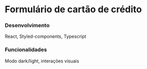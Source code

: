 # Formulário de cartão de crédito

### Desenvolvimento
React, Styled-components, Typescript

### Funcionalidades
Modo dark/light, interações visuais
